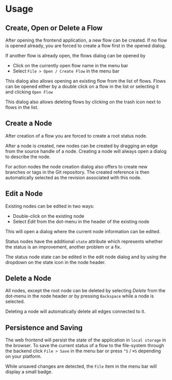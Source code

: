 # Usage

## Create, Open or Delete a Flow

After opening the frontend application, a new flow can be created. If no flow is opened already,
you are forced to create a flow first in the opened dialog.

If another flow is already open, the flows dialog can be opened by

- Click on the currently open flow name in the menu bar
- Select `File > Open / Create Flow` in the menu bar

This dialog also allows opening an existing flow from the list of flows. Flows can be opened either
by a double click on a flow in the list or selecting it and clicking `Open Flow`

This dialog also allows deleting flows by clicking on the trash icon next to flows in the list.

## Create a Node

After creation of a flow you are forced to create a root status node.

After a node is created, new nodes can be created by dragging an edge from the source handle of
a node. Creating a node will always open a dialog to describe the node.

For action nodes the node creation dialog also offers to create new branches or tags in the Git
repository. The created reference is then automatically selected as the revision associated with
this node.

## Edit a Node

Existing nodes can be edited in two ways:

- Double-click on the existing node
- Select _Edit_ from the dot-menu in the header of the existing node

This will open a dialog where the current node information can be edited.

Status nodes have the additional `state` attribute which represents whether the status is an
improvement, another problem or a fix.

The status node state can be edited in the edit node dialog and by using the dropdown on the
state icon in the node header.

## Delete a Node

All nodes, except the root node can be deleted by selecting _Delete_ from the dot-menu in
the node header or by pressing `Backspace` while a node is selected.

Deleting a node will automatically delete all edges connected to it.

## Persistence and Saving

The web frontend will persist the state of the application in `local storage` in the browser.
To save the current status of a flow to the file-system through the backend click `File > Save` in
the menu bar or press `^S` / `⌘S` depending on your platform.

While unsaved changes are detected, the `File` item in the menu bar will display a small badge.
